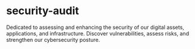 # security-audit
Dedicated to assessing and enhancing the security of our digital assets, applications, and infrastructure. Discover vulnerabilities, assess risks, and strengthen our cybersecurity posture.

